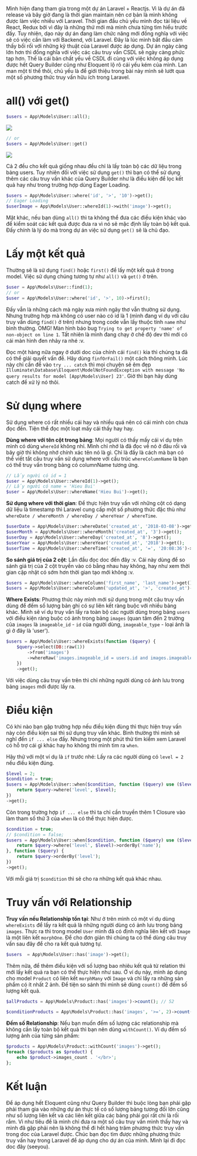 Mình hiện đang tham gia trong một dự án Laravel + Reactjs. Vì là dự án đã release và bây giờ đang là thời gian maintain nên cơ bản là mình không được làm việc nhiều với Laravel. Thời gian đầu chủ yếu mình đọc tài liệu về React, Redux bởi vì đây là những thứ mới mà mình chưa từng tìm hiểu trước đấy. Tuy nhiên, dạo này dự án đang làm chức năng mới đồng nghĩa với việc sẽ có việc cần làm với Backend, với Laravel. Đây là lúc mình bắt đầu cảm thấy bối rối với những kỹ thuật của Laravel được áp dụng. Dự án ngày càng lớn hơn thì đồng nghĩa với việc các câu truy vấn CSDL sẽ ngày càng phức tạp hơn. Thế là cái bản chất yếu về CSDL đi cùng với việc không áp dụng được hết Query Builder cũng như Eloquent lộ rõ cái yếu kém của mình. Lan man một tí thế thôi, chủ yếu là để giới thiệu trong bài này mình sẽ lướt qua một số phương thức truy vấn hữu ích trong Laravel.
# all() với get()
```php
$users = App\Models\User::all();
```
![](https://images.viblo.asia/be7fee1f-9979-42ba-812c-0af688cd7867.png)
```php
// or
$users = App\Models\User::get()
```
![](https://images.viblo.asia/e88806ce-a31c-42e4-9b4a-cd9ec4794a2f.png)

Cả 2 đều cho kết quả giống nhau đều chỉ là lấy toàn bộ các dữ liệu trong bảng users. Tuy nhiên đối với việc sử dụng `get()` thì bạn có thể sử dụng thêm các câu truy vấn khác của Query Builder như là điều kiện để lọc kết quả hay như trong trường hợp dùng Eager Loading. 
```php
$users = App\Models\User::where('id', '>', '10')->get();
// Eager Loading
$userImage = App\Models\User::whereId(1)->with('image')->get();
```
Mặt khác, nếu bạn dùng `all()` thì ta không thể đưa các điều kiện khác vào để kiểm soát các kết quả được đưa ra vì nó sẽ mặc định lấy toàn bộ kết quả. Đấy chính là lý do mà trong dự án việc sử dụng `get()` sẽ là chủ đạo. 
# Lấy một kết quả
Thường sẽ là sử dụng `find()` hoặc `first()` để lấy một kết quả ở trong model. Việc sử dụng chúng tương tự như `all()` và `get()` ở trên.
```php
$user = App\Models\User::find(1);
// or
$user = App\Models\User::where('id', '>', 10)->first();
```
Đấy vẫn là những cách mà ngày xưa mình ngây thơ vẫn thường sử dụng. Nhưng trường hợp mà không có user nào có id là 1 (mình đang ví dụ với câu truy vấn dùng `find()` ở trên) nhưng trong code vẫn lấy thuộc tính `name` như bình thường. OMG! Màn hình báo bug `Trying to get property 'name' of non-object on line 1`. Tất nhiên là mình đang chạy ở chế độ dev thì mới có cái màn hình đen nhảy ra nhé :v.

Đọc một hàng nữa ngay ở dưới doc của chính cái `find()` kia thì chúng ta đã có thể giải quyết vấn đề. Hãy dùng `finfOrFail()` một cách thông mình. Lúc này chỉ cần để vào `try ... catch` thì mọi chuyện sẽ êm đẹp `Illuminate\Database\Eloquent\ModelNotFoundException with message 'No query results for model [App\Models\User] 23'`. Giờ thì bạn hãy dùng catch để xử lý nó thôi.
# Sử dụng where
Sử dụng where có rất nhiều cái hay và nhiều quá nên có cái mình còn chưa đọc đến. Tiện thể đọc một loạt mấy cái thấy hay hay.

**Dùng where với tên cột trong bảng**: Mọi người có thấy mấy cái ví dụ trên mình có dùng `whereId` không nhỉ. Mình chỉ nhớ là đã đọc về nó ở đâu rồi và bây giờ thì không nhớ chính xác tên nó là gì. Chỉ là đấy là cách mà bạn có thể viết tắt câu truy vấn sử dụng where với cấu trúc `whereColumnName` là bạn có thể truy vấn trong bảng có columnName tương ứng.
```php
// Lấy người có id = 1
$user = App\Models\User::whereId(1)->get();
// Lấy người có name = 'Hieu Bui'
$user = App\Models\User::whereName('Hieu Bui')->get();
```
**Sử dụng where với thời gian**: Để thực hiện truy vấn với những cột có dạng dữ liệu là timestamp thì Laravel cung cấp một số phương thức đặc thù như `whereDate / whereMonth / whereDay / whereYear / whereTime`. 
```php
$userDate = App\Models\User::whereDate('created_at', '2018-03-08')->get();
$userMonth = App\Models\User::whereMonth('created_at', '3')->get();
$userDay = App\Models\User::whereDay('created_at', '8')->get();
$userYear = App\Models\User::whereYear('created_at', '2018')->get();
$userTime = App\Models\User::whereTime('created_at', '=', '20:08:36')->get(); // Bắt buộc phải có 3 tham số truyền vào
```
**So sánh giá trị của 2 cột**: Lần đầu đọc doc đến đây :v. Cái này dùng để so sánh giá trị của 2 cột truyền vào có bằng nhau hay không, hay như xem thời gian cập nhật có sớm hơn thời gian tạo mới không :v.
```php
$users = App\Models\User::whereColumn('first_name', 'last_name')->get();
$users = App\Models\User::whereColumn('updated_at', '>', 'created_at')->get();
```
**Where Exists**: Phương thức này mình mới sử dụng trong một câu truy vấn dùng để đếm số lượng bản ghi có sự liên kết ràng buộc với nhiều bảng khác. Mình sẽ ví dụ truy vấn lấy ra toàn bộ các người dùng trong bảng `users` với điều kiện ràng buộc có ảnh trong bảng `images` (quan tâm đến 2 trường của `images` là `imageable_id` - `id` của người dùng, `imageable_type` - loại ảnh là gì ở đây là 'user').
```php
$users = App\Models\User::whereExists(function ($query) {
    $query->select(DB::raw(1))
        ->from('images')
        ->whereRaw('images.imageable_id = users.id and images.imageable_type = "user"');
    })
    ->get();
```
Với việc dùng câu truy vấn trên thì chỉ những người dùng có ảnh lưu trong bảng `images` mới được lấy ra.

# Điều kiện
Có khi nào bạn gặp trường hợp nếu điều kiện đùng thì thực hiện truy vấn này còn điều kiện sai thì sử dụng truy vấn khác. Bình thường thì mình sẽ nghĩ đến `if ... else` đấy. Nhưng trong một phút thử tìm kiểm xem Laravel có hỗ trợ cái gì khác hay ho không thì mình tìm ra `when`.

Hãy thử với một ví dụ là `if` trước nhé: Lấy ra các người dùng có `level = 2` nếu điều kiện đúng.
```php
$level = 2;
$condition = true;
$users = App\Models\User::when($condition, function ($query) use ($level) {
    return $query->where('level', $level);
})
->get();
```
Còn trong trường hợp `if ... else` thì ta chỉ cần truyền thêm 1 Closure vào làm tham số thứ 3 của `when` là có thể thực hiện được.
```php
$condition = true;
// $condition = false;
$users = App\Models\User::when($condition, function ($query) use ($level) {
    return $query->where('level', $level)->orderBy('name');
}, function ($query) {
    return $query->orderBy('level');
})
->get();
```
Với mỗi giá trị `$condition` thì sẽ cho ra những kết quả khác nhau.
# Truy vấn với Relationship
**Truy vấn nếu Relationship tồn tại**: Như ở trên mình có một ví dụ dùng `whereExists` để lấy ra kết quả là những người dùng có ảnh lưu trong bảng `images`. Thực ra thì trong model `User` mình đã có định nghĩa liên kết với `Image` là một liên kết `morphOne`. Để cho đơn giản thì chúng ta có thể dùng câu truy vấn sau đây để cho ra kết quả tương tự.
```php
$users  = App\Models\User::has('image')->get();
```
Thêm nữa, để thêm điều kiện với số lượng bao nhiêu kết quả từ relation thì mới lấy kết quả ra bạn có thể thực hiện như sau. Ở ví dụ này, mình áp dụng cho model `Product` có liên kết `morphMany` với `Image` và chỉ lấy ra những sản phẩm có ít nhất 2 ảnh. Để tiện so sánh thì mình sẽ dùng `count()` để đếm số lượng kết quả.
```php
$allProducts = App\Models\Product::has('images')->count(); // 52

$conditionProducts = App\Models\Product::has('images', '>=', 2)->count(); // 9
```
**Đếm số Relationship**: Nếu bạn muốn đếm số lượng các relationship mà không cần lấy toàn bộ kết quả thì bạn nên dùng `withCount()`. Ví dụ đếm số lượng ảnh của từng sản phẩm:
```php
$products = App\Models\Product::withCount('images')->get();
foreach ($products as $product) {
    echo $product->images_count . '</br>';
};
```
# Kết luận
Để áp dụng hết Eloquent cũng như Query Builder thì buộc lòng bạn phải gặp phải tham gia vào những dự án thực tế có số lượng bảng tương đối lớn cũng như số lượng liên kết và các liên kết giữa các bảng phải gọi rất chi là rối rắm. Vì như tiêu đề là mình chỉ đưa ra một số câu truy vấn mình thấy hay và mình đã gặp phải nên là không thể đi hết hàng trăm phương thức truy vấn trong doc của Laravel được. Chúc bạn đọc tìm được những phương thức truy vấn hay trong Laravel để áp dụng cho dự án của mình. Mình lại đi đọc doc đây (seeyou).